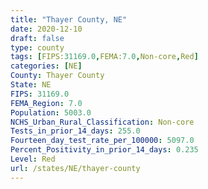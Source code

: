 ```yaml
---
title: "Thayer County, NE"
date: 2020-12-10
draft: false
type: county
tags: [FIPS:31169.0,FEMA:7.0,Non-core,Red]
categories: [NE]
County: Thayer County
State: NE
FIPS: 31169.0
FEMA_Region: 7.0
Population: 5003.0
NCHS_Urban_Rural_Classification: Non-core
Tests_in_prior_14_days: 255.0
Fourteen_day_test_rate_per_100000: 5097.0
Percent_Positivity_in_prior_14_days: 0.235
Level: Red
url: /states/NE/thayer-county
---
```



